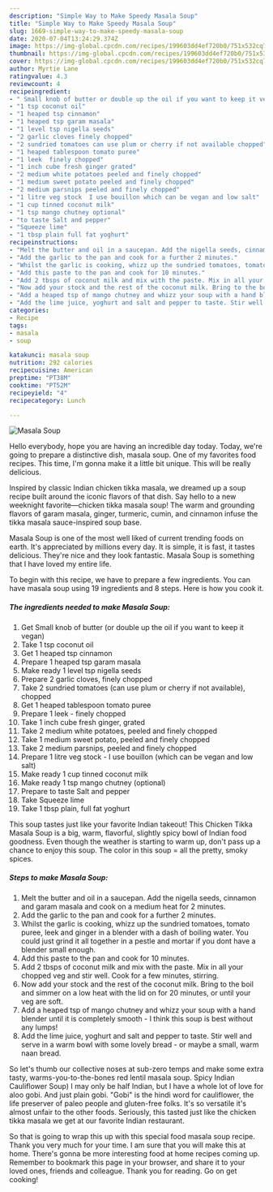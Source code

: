 ```yaml
---
description: "Simple Way to Make Speedy Masala Soup"
title: "Simple Way to Make Speedy Masala Soup"
slug: 1669-simple-way-to-make-speedy-masala-soup
date: 2020-07-04T13:24:29.374Z
image: https://img-global.cpcdn.com/recipes/199603dd4ef720b0/751x532cq70/masala-soup-recipe-main-photo.jpg
thumbnail: https://img-global.cpcdn.com/recipes/199603dd4ef720b0/751x532cq70/masala-soup-recipe-main-photo.jpg
cover: https://img-global.cpcdn.com/recipes/199603dd4ef720b0/751x532cq70/masala-soup-recipe-main-photo.jpg
author: Myrtie Lane
ratingvalue: 4.3
reviewcount: 4
recipeingredient:
- " Small knob of butter or double up the oil if you want to keep it vegan"
- "1 tsp coconut oil"
- "1 heaped tsp cinnamon"
- "1 heaped tsp garam masala"
- "1 level tsp nigella seeds"
- "2 garlic cloves finely chopped"
- "2 sundried tomatoes can use plum or cherry if not available chopped"
- "1 heaped tablespoon tomato puree"
- "1 leek  finely chopped"
- "1 inch cube fresh ginger grated"
- "2 medium white potatoes peeled and finely chopped"
- "1 medium sweet potato peeled and finely chopped"
- "2 medium parsnips peeled and finely chopped"
- "1 litre veg stock  I use bouillon which can be vegan and low salt"
- "1 cup tinned coconut milk"
- "1 tsp mango chutney optional"
- "to taste Salt and pepper"
- "Squeeze lime"
- "1 tbsp plain full fat yoghurt"
recipeinstructions:
- "Melt the butter and oil in a saucepan. Add the nigella seeds, cinnamon and garam masala and cook on a medium heat for 2 minutes."
- "Add the garlic to the pan and cook for a further 2 minutes."
- "Whilst the garlic is cooking, whizz up the sundried tomatoes, tomato puree, leek and ginger in a blender with a dash of boiling water. You could just grind it all together in a pestle and mortar if you dont have a blender small enough."
- "Add this paste to the pan and cook for 10 minutes."
- "Add 2 tbsps of coconut milk and mix with the paste. Mix in all your chopped veg and stir well. Cook for a few minutes, stirring."
- "Now add your stock and the rest of the coconut milk. Bring to the boil and simmer on a low heat with the lid on for 20 minutes, or until your veg are soft."
- "Add a heaped tsp of mango chutney and whizz your soup with a hand blender until it is completely smooth - I think this soup is best without any lumps!"
- "Add the lime juice, yoghurt and salt and pepper to taste. Stir well and serve in a warm bowl with some lovely bread - or maybe a small, warm naan bread."
categories:
- Recipe
tags:
- masala
- soup

katakunci: masala soup 
nutrition: 292 calories
recipecuisine: American
preptime: "PT38M"
cooktime: "PT52M"
recipeyield: "4"
recipecategory: Lunch

---
```



![Masala Soup](https://img-global.cpcdn.com/recipes/199603dd4ef720b0/751x532cq70/masala-soup-recipe-main-photo.jpg)

Hello everybody, hope you are having an incredible day today. Today, we're going to prepare a distinctive dish, masala soup. One of my favorites food recipes. This time, I'm gonna make it a little bit unique. This will be really delicious.

Inspired by classic Indian chicken tikka masala, we dreamed up a soup recipe built around the iconic flavors of that dish. Say hello to a new weeknight favorite—chicken tikka masala soup! The warm and grounding flavors of garam masala, ginger, turmeric, cumin, and cinnamon infuse the tikka masala sauce-inspired soup base.

Masala Soup is one of the most well liked of current trending foods on earth. It's appreciated by millions every day. It is simple, it is fast, it tastes delicious. They're nice and they look fantastic. Masala Soup is something that I have loved my entire life.


To begin with this recipe, we have to prepare a few ingredients. You can have masala soup using 19 ingredients and 8 steps. Here is how you cook it.

<!--inarticleads1-->

##### The ingredients needed to make Masala Soup:

1. Get  Small knob of butter (or double up the oil if you want to keep it vegan)
1. Take 1 tsp coconut oil
1. Get 1 heaped tsp cinnamon
1. Prepare 1 heaped tsp garam masala
1. Make ready 1 level tsp nigella seeds
1. Prepare 2 garlic cloves, finely chopped
1. Take 2 sundried tomatoes (can use plum or cherry if not available), chopped
1. Get 1 heaped tablespoon tomato puree
1. Prepare 1 leek - finely chopped
1. Take 1 inch cube fresh ginger, grated
1. Take 2 medium white potatoes, peeled and finely chopped
1. Take 1 medium sweet potato, peeled and finely chopped
1. Take 2 medium parsnips, peeled and finely chopped
1. Prepare 1 litre veg stock - I use bouillon (which can be vegan and low salt)
1. Make ready 1 cup tinned coconut milk
1. Make ready 1 tsp mango chutney (optional)
1. Prepare to taste Salt and pepper
1. Take Squeeze lime
1. Take 1 tbsp plain, full fat yoghurt


This soup tastes just like your favorite Indian takeout! This Chicken Tikka Masala Soup is a big, warm, flavorful, slightly spicy bowl of Indian food goodness. Even though the weather is starting to warm up, don&#39;t pass up a chance to enjoy this soup. The color in this soup = all the pretty, smoky spices. 

<!--inarticleads2-->

##### Steps to make Masala Soup:

1. Melt the butter and oil in a saucepan. Add the nigella seeds, cinnamon and garam masala and cook on a medium heat for 2 minutes.
1. Add the garlic to the pan and cook for a further 2 minutes.
1. Whilst the garlic is cooking, whizz up the sundried tomatoes, tomato puree, leek and ginger in a blender with a dash of boiling water. You could just grind it all together in a pestle and mortar if you dont have a blender small enough.
1. Add this paste to the pan and cook for 10 minutes.
1. Add 2 tbsps of coconut milk and mix with the paste. Mix in all your chopped veg and stir well. Cook for a few minutes, stirring.
1. Now add your stock and the rest of the coconut milk. Bring to the boil and simmer on a low heat with the lid on for 20 minutes, or until your veg are soft.
1. Add a heaped tsp of mango chutney and whizz your soup with a hand blender until it is completely smooth - I think this soup is best without any lumps!
1. Add the lime juice, yoghurt and salt and pepper to taste. Stir well and serve in a warm bowl with some lovely bread - or maybe a small, warm naan bread.


So let&#39;s thumb our collective noses at sub-zero temps and make some extra tasty, warms-you-to-the-bones red lentil masala soup. Spicy Indian Cauliflower Soup) I may only be half Indian, but I have a whole lot of love for aloo gobi. And just plain gobi. &#34;Gobi&#34; is the hindi word for cauliflower, the life preserver of paleo people and gluten-free folks. It&#39;s so versatile it&#39;s almost unfair to the other foods. Seriously, this tasted just like the chicken tikka masala we get at our favorite Indian restaurant. 

So that is going to wrap this up with this special food masala soup recipe. Thank you very much for your time. I am sure that you will make this at home. There's gonna be more interesting food at home recipes coming up. Remember to bookmark this page in your browser, and share it to your loved ones, friends and colleague. Thank you for reading. Go on get cooking!
